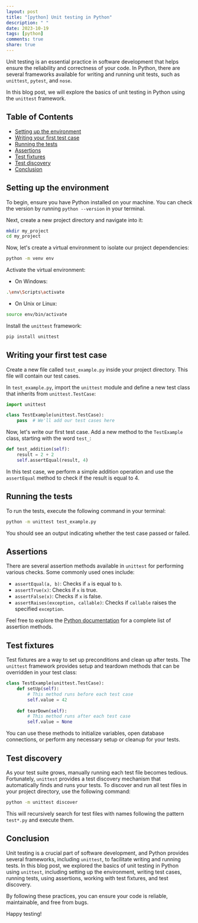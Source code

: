 ```yaml
---
layout: post
title: "[python] Unit testing in Python"
description: " "
date: 2023-10-19
tags: [python]
comments: true
share: true
---
```


Unit testing is an essential practice in software development that helps ensure the reliability and correctness of your code. In Python, there are several frameworks available for writing and running unit tests, such as `unittest`, `pytest`, and `nose`.

In this blog post, we will explore the basics of unit testing in Python using the `unittest` framework.

## Table of Contents
- [Setting up the environment](#setting-up-the-environment)
- [Writing your first test case](#writing-your-first-test-case)
- [Running the tests](#running-the-tests)
- [Assertions](#assertions)
- [Test fixtures](#test-fixtures)
- [Test discovery](#test-discovery)
- [Conclusion](#conclusion)

## Setting up the environment

To begin, ensure you have Python installed on your machine. You can check the version by running `python --version` in your terminal.

Next, create a new project directory and navigate into it:
```bash
mkdir my_project
cd my_project
```

Now, let's create a virtual environment to isolate our project dependencies:
```bash
python -m venv env
```

Activate the virtual environment:
- On Windows:
```bash
.\env\Scripts\activate
```
- On Unix or Linux:
```bash
source env/bin/activate
```

Install the `unittest` framework:
```bash
pip install unittest
```

## Writing your first test case

Create a new file called `test_example.py` inside your project directory. This file will contain our test cases.

In `test_example.py`, import the `unittest` module and define a new test class that inherits from `unittest.TestCase`:
```python
import unittest

class TestExample(unittest.TestCase):
    pass  # We'll add our test cases here
```

Now, let's write our first test case. Add a new method to the `TestExample` class, starting with the word `test_`:
```python
def test_addition(self):
    result = 2 + 2
    self.assertEqual(result, 4)
```

In this test case, we perform a simple addition operation and use the `assertEqual` method to check if the result is equal to 4.

## Running the tests

To run the tests, execute the following command in your terminal:
```bash
python -m unittest test_example.py
```

You should see an output indicating whether the test case passed or failed.

## Assertions

There are several assertion methods available in `unittest` for performing various checks. Some commonly used ones include:
- `assertEqual(a, b)`: Checks if `a` is equal to `b`.
- `assertTrue(x)`: Checks if `x` is true.
- `assertFalse(x)`: Checks if `x` is false.
- `assertRaises(exception, callable)`: Checks if `callable` raises the specified `exception`.

Feel free to explore the [Python documentation](https://docs.python.org/3/library/unittest.html) for a complete list of assertion methods.

## Test fixtures

Test fixtures are a way to set up preconditions and clean up after tests. The `unittest` framework provides setup and teardown methods that can be overridden in your test class:
```python
class TestExample(unittest.TestCase):
    def setUp(self):
        # This method runs before each test case
        self.value = 42
    
    def tearDown(self):
        # This method runs after each test case
        self.value = None
```

You can use these methods to initialize variables, open database connections, or perform any necessary setup or cleanup for your tests.

## Test discovery

As your test suite grows, manually running each test file becomes tedious. Fortunately, `unittest` provides a test discovery mechanism that automatically finds and runs your tests. To discover and run all test files in your project directory, use the following command:
```bash
python -m unittest discover
```

This will recursively search for test files with names following the pattern `test*.py` and execute them.

## Conclusion

Unit testing is a crucial part of software development, and Python provides several frameworks, including `unittest`, to facilitate writing and running tests. In this blog post, we explored the basics of unit testing in Python using `unittest`, including setting up the environment, writing test cases, running tests, using assertions, working with test fixtures, and test discovery.

By following these practices, you can ensure your code is reliable, maintainable, and free from bugs.

Happy testing!